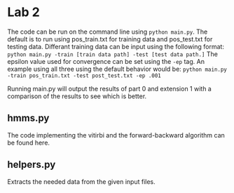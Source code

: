 # Lab 2
The code can be run on the command line using `python main.py`. The default is to run using pos_train.txt for training data and pos_test.txt for testing data. Differant training data can be input using the following format:
`python main.py -train [train data path] -test [test data path.]`
The epsilon value used for convergence can be set using the `-ep`  tag. An example using all three using the default behavior would be:
`python main.py -train pos_train.txt -test post_test.txt -ep .001`

Running main.py will output the results of part 0 and extension 1 with a comparison of the results to see which is better.

## hmms.py
The code implementing the vitirbi and the forward-backward algorithm can be found here.

## helpers.py
Extracts the needed data from the given input files.
